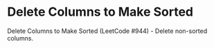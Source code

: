 # Delete Columns to Make Sorted

Delete Columns to Make Sorted (LeetCode #944) - Delete non-sorted columns.
